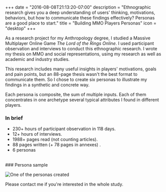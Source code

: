 +++
date = "2016-08-08T21:13:20-07:00"
description = "Ethnographic research gives you a deep understanding of users' thinking, motivations, behaviors, but how to communicate these findings effectively? Personas are a good place to start."
title = "Building MMO Players Personas"
icon = "desktop"
+++

As a research project for my Anthropology degree, I studied a Massive Multiplayer Online Game *The Lord of the Rings Online*. I used participant observation and interviews to conduct this ethnographic research. I wrote my thesis on MMO and social representations, using my research as well as academic and industry studies.

This research includes many useful insights in players' motivations, goals and pain points, but an 88-page thesis wasn't the best format to communicate them. So I chose to create six personas to illustrate my findings in a synthetic and concrete way. 

Each persona is composite, the sum of multiple inputs. Each of them concentrates in one archetype several typical attributes I found in different players.

### In brief

- 230+ hours of participant observation in 118 days.
- 12+ hours of interviews.
- 1988+ pages read (not counting articles).
- 88 pages written (+ 78 pages in annexes) .
- 6 personas

<br>
### Persona sample

![One of the personas created](/images/persona-sample.png "One of the personas created")




Please contact me if you're interested in the whole study.